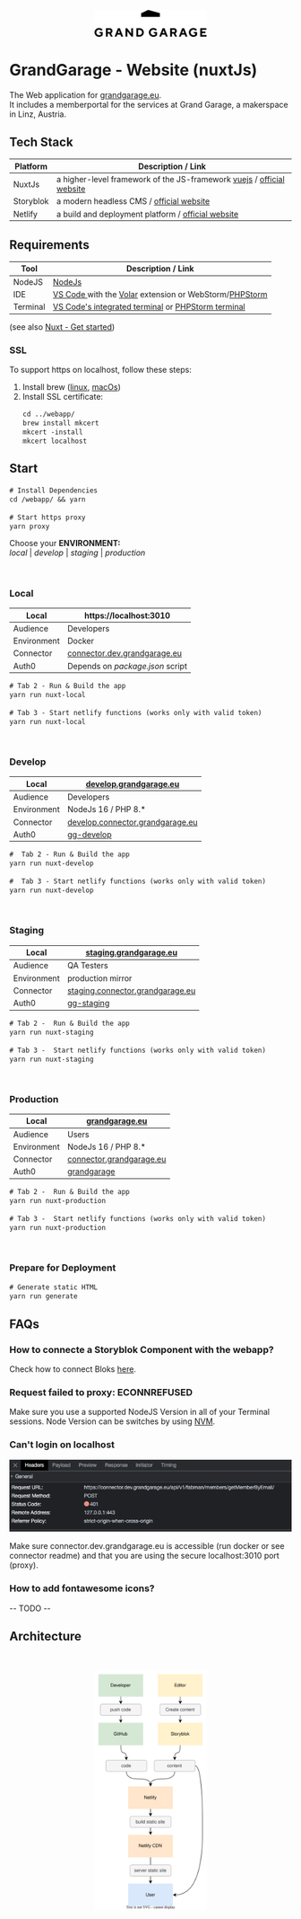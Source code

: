 <p align="center">
<img src="./docs/graphs/gg-logo.png" width="200">
</p>

# GrandGarage - Website (nuxtJs)

The Web application for [grandgarage.eu](https://grandgarage.eu/). <br>
It includes a memberportal for the services at Grand Garage, a makerspace in Linz, Austria.

## Tech Stack

| Platform  | Description / Link                                                                                                 |
|-----------|--------------------------------------------------------------------------------------------------------------------|
| NuxtJs    | a higher-level framework of the JS-framework [vuejs](https://vuejs.org/) / [official website](https://nuxtjs.org/) |
| Storyblok | a modern headless CMS / [official website](www.storyblok.com)                                                      |
| Netlify   | a build and deployment platform / [official website](https://www.netlify.com/with/vue/)                            |


## Requirements
| Tool     | Description / Link                                                    |
  |----------|-----------------------------------------------------------------------|
| NodeJS   | [NodeJs](https://nodejs.org/en)                                       |
| IDE      | [VS Code ](https://code.visualstudio.com/) with the [Volar](https://marketplace.visualstudio.com/items?itemName=Vue.volar) extension or WebStorm/[PHPStorm](https://www.jetbrains.com/phpstorm/)                                                                |
| Terminal | [VS Code's integrated terminal](https://code.visualstudio.com/docs/terminal/basics) or [PHPStorm terminal](https://www.jetbrains.com/help/phpstorm/terminal-emulator.html) |

(see also [Nuxt - Get started](https://nuxtjs.org/docs/get-started/installation/))

### SSL

To support https on localhost, follow these steps:
1. Install brew ([linux](https://docs.brew.sh/Homebrew-on-Linux), [macOs](https://www.storyblok.com/faq/setup-dev-server-https-proxy))
2. Install SSL certificate:
    ```
    cd ../webapp/
    brew install mkcert
    mkcert -install
    mkcert localhost
    ```

## Start
```
# Install Dependencies
cd /webapp/ && yarn

# Start https proxy
yarn proxy
```
Choose your **ENVIRONMENT:** <br>
*local* | *develop* | *staging* | *production*

<br>

### Local
| Local       | 	https://localhost:3010                                              |
|-------------|----------------------------------------------------------------------|
| Audience    | Developers                                                           |
| Environment | Docker                                                    |
| Connector   | [connector.dev.grandgarage.eu](https://connector.dev.grandgarage.eu/) |
| Auth0       | Depends on *package.json* script                                     |
```
# Tab 2 - Run & Build the app
yarn run nuxt-local

# Tab 3 - Start netlify functions (works only with valid token)
yarn run nuxt-local
```

<br>

### Develop

| Local       | 	[develop.grandgarage.eu](https://develop.grandgarage.eu/)                   |
|-------------|------------------------------------------------------------------------------|
| Audience    | Developers                                                                   |
| Environment | NodeJs 16  / PHP 8.*                                                         |
| Connector   | [develop.connector.grandgarage.eu](https://develop.connector.grandgarage.eu) |
| Auth0       | [gg-develop](https://manage.auth0.com/dashboard/eu/gg-develop/users)                                                               |
```
#  Tab 2 - Run & Build the app
yarn run nuxt-develop

#  Tab 3 - Start netlify functions (works only with valid token)
yarn run nuxt-develop
```

<br>

### Staging
| Local       | 	[staging.grandgarage.eu](https://staging.grandgarage.eu/)                   |
|-------------|------------------------------------------------------------------------------|
| Audience    | QA Testers                                                                   |
| Environment | production mirror                                     |
| Connector   | [staging.connector.grandgarage.eu](https://develop.connector.grandgarage.eu) |
| Auth0       | [gg-staging](https://manage.auth0.com/dashboard/eu/gg-staging/users)         |
```
# Tab 2 -  Run & Build the app
yarn run nuxt-staging

# Tab 3 -  Start netlify functions (works only with valid token)
yarn run nuxt-staging
```

<br>

### Production
| Local       | 	[grandgarage.eu](https://grandgarage.eu/)                            |
|-------------|-----------------------------------------------------------------------|
| Audience    | Users                                                                 |
| Environment | NodeJs 16  / PHP 8.*                                                  |
| Connector   | [connector.grandgarage.eu](https://connector.grandgarage.eu)          |
| Auth0       | [grandgarage](https://manage.auth0.com/dashboard/eu/grandgarage/users) |
```
# Tab 2 -  Run & Build the app
yarn run nuxt-production

# Tab 3 -  Start netlify functions (works only with valid token)
yarn run nuxt-production
```

<br>

### Prepare for Deployment
```
# Generate static HTML
yarn run generate
```

## FAQs
### How to connecte a Storyblok Component with the webapp?
Check how to connect Bloks [here](https://grandgarage.atlassian.net/wiki/spaces/ITINT/pages/2369486915/Neuen+Block+anlegen+v1).

### Request failed to proxy: ECONNREFUSED
Make sure you use a supported NodeJS Version in all of your Terminal sessions. Node Version can be switches by using [NVM](https://github.com/nvm-sh/nvm).

### Can't login on localhost
![img.png](./assets/img/local_error.png)

Make sure connector.dev.grandgarage.eu is accessible (run docker or see connector readme) and that you are using the secure localhost:3010 port (proxy).


### How to add fontawesome icons?
-- TODO --



## Architecture
<br>
<p align="center">
<img src="./docs/graphs/architecture.svg" width="200">
</p>
